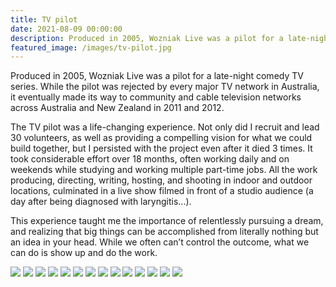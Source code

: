 ```yaml
---
title: TV pilot
date: 2021-08-09 00:00:00
description: Produced in 2005, Wozniak Live was a pilot for a late-night comedy TV series. While the pilot was rejected by every major TV network in Australia, it eventually made its way to community and cable television networks across Australia and New Zealand in 2011 and 2012...
featured_image: /images/tv-pilot.jpg
---
```


Produced in 2005, Wozniak Live was a pilot for a late-night comedy TV series. While the pilot was rejected by every major TV network in Australia, it eventually made its way to community and cable television networks across Australia and New Zealand in 2011 and 2012. 

The TV pilot was a life-changing experience. Not only did I recruit and lead 30 volunteers, as well as providing a compelling vision for what we could build together, but I persisted with the project even after it died 3 times. It took considerable effort over 18 months, often working daily and on weekends while studying and working multiple part-time jobs. All the work producing, directing, writing, hosting, and shooting in indoor and outdoor locations, culminated in a live show filmed in front of a studio audience (a day after being diagnosed with laryngitis...).  

This experience taught me the importance of relentlessly pursuing a dream, and realizing that big things can be accomplished from literally nothing but an idea in your head. While we often can’t control the outcome, what we can do is show up and do the work.

<div class="gallery" data-columns="2">
	<img src="/images/tv-pilot-01.jpg">
    <img src="/images/tv-pilot-02.jpg">
    <img src="/images/tv-pilot-03.jpg">
    <img src="/images/tv-pilot-04.jpg">
    <img src="/images/tv-pilot-05.jpg">
    <img src="/images/tv-pilot-06.jpg">
    <img src="/images/tv-pilot-07.jpg">
    <img src="/images/tv-pilot-08.jpg">
    <img src="/images/tv-pilot-09.jpg">
    <img src="/images/tv-pilot-10.jpg">
    <img src="/images/tv-pilot-11.jpg">
    <img src="/images/tv-pilot-12.jpg">
    <img src="/images/tv-pilot-13.jpg">
    <img src="/images/tv-pilot-14.jpg">
</div>
